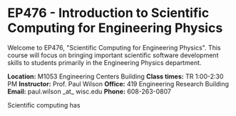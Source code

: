 # EP476 - Introduction to Scientific Computing for Engineering Physics

Welcome to EP476, "Scientific Computing for Engineering Physics".  This course
will focus on bringing important scientific software development skills to students
primarily in the Engineering Physics department.

**Location:** M1053 Engineering Centers Building
**Class times:** TR 1:00-2:30 PM
**Instructor:** Prof. Paul Wilson
**Office:** 419 Engineering Research Building
**Email:** paul.wilson \_at\_ wisc.edu
**Phone:** 608-263-0807

Scientific computing has 
